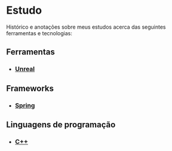 # Estudo
Histórico e anotações sobre meus estudos acerca das seguintes ferramentas e tecnologias:

## Ferramentas
- ### [Unreal](unreal/README.md)

## Frameworks
- ### [Spring](spring/README.md)

## Linguagens de programação
- ### [C++](cplusplus/README.md)